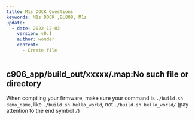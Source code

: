 ```yaml
---
title: M1s DOCK Questions
keywords: M1s DOCK ,BL808, M1s
update:
  - date: 2022-12-03
    version: v0.1
    author: wonder
    content:
      - Create file
---
```


## c906_app/build_out/xxxxx/.map:No such file or directory

When compiling your firmware, make sure your command is `./build.sh demo_name`, like  `./build.sh hello_world`, not `./build.sh hello_world/` (pay attention to the end symbol `/`)

